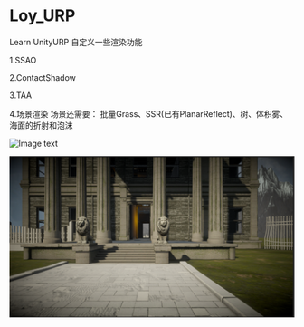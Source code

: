 # Loy_URP
 Learn UnityURP 自定义一些渲染功能

1.SSAO

2.ContactShadow

3.TAA

4.场景渲染
场景还需要： 批量Grass、SSR(已有PlanarReflect)、树、体积雾、海面的折射和泡沫

![Image text](https://github.com/AHappyFun/Loy_URP/blob/main/readme/water.gif)


![Image text](https://github.com/AHappyFun/Loy_URP/blob/main/readme/scene.jpg)
